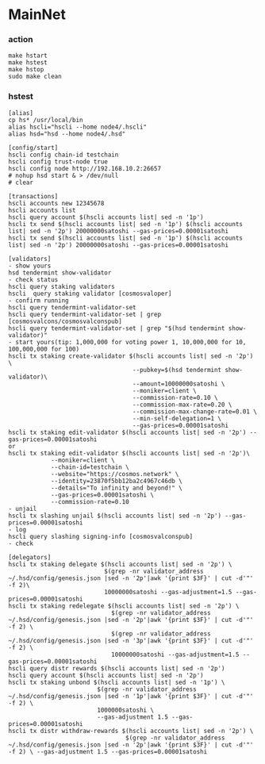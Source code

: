 # MainNet
### action
    make hstart
    make hstest
    make hstop
    sudo make clean
### hstest
    [alias]
    cp hs* /usr/local/bin
    alias hscli="hscli --home node4/.hscli"
    alias hsd="hsd --home node4/.hsd"

    [config/start]
    hscli config chain-id testchain
    hscli config trust-node true
    hscli config node http://192.168.10.2:26657
    # nohup hsd start & > /dev/null
    # clear

    [transactions]
    hscli accounts new 12345678
    hscli accounts list
    hscli query account $(hscli accounts list| sed -n '1p')
    hscli tx send $(hscli accounts list| sed -n '1p') $(hscli accounts list| sed -n '2p') 20000000satoshi --gas-prices=0.00001satoshi
    hscli tx send $(hscli accounts list| sed -n '1p') $(hscli accounts list| sed -n '2p') 20000000satoshi --gas-prices=0.00001satoshi

    [validators]
    - show yours
    hsd tendermint show-validator
    - check status
    hscli query staking validators
    hscli  query staking validator [cosmosvaloper]
    - confirm running
    hscli query tendermint-validator-set
    hscli query tendermint-validator-set | grep [cosmosvalcons/cosmosvalconspub]
    hscli query tendermint-validator-set | grep "$(hsd tendermint show-validator)"
    - start yours(tip: 1,000,000 for voting power 1, 10,000,000 for 10, 100,000,000 for 100)
    hscli tx staking create-validator $(hscli accounts list| sed -n '2p') \
                                       --pubkey=$(hsd tendermint show-validator)\
                                       --amount=10000000satoshi \
                                       --moniker=client \
                                       --commission-rate=0.10 \
                                       --commission-max-rate=0.20 \
                                       --commission-max-change-rate=0.01 \
                                       --min-self-delegation=1 \
                                       --gas-prices=0.00001satoshi
    hscli tx staking edit-validator $(hscli accounts list| sed -n '2p') --gas-prices=0.00001satoshi
    or
    hscli tx staking edit-validator $(hscli accounts list| sed -n '2p')\
                --moniker=client \
                --chain-id=testchain \
                --website="https://cosmos.network" \
                --identity=23870f5bb12ba2c4967c46db \
                --details="To infinity and beyond!" \
                --gas-prices=0.00001satoshi \
                --commission-rate=0.10
    - unjail
    hscli tx slashing unjail $(hscli accounts list| sed -n '2p') --gas-prices=0.00001satoshi
    - log
    hscli query slashing signing-info [cosmosvalconspub]
    - check

    [delegators]
    hscli tx staking delegate $(hscli accounts list| sed -n '2p') \
                               $(grep -nr validator_address  ~/.hsd/config/genesis.json |sed -n '2p'|awk '{print $3F}' | cut -d'"' -f 2)\
                               10000000satoshi --gas-adjustment=1.5 --gas-prices=0.00001satoshi
    hscli tx staking redelegate $(hscli accounts list| sed -n '2p') \
                                 $(grep -nr validator_address  ~/.hsd/config/genesis.json |sed -n '2p'|awk '{print $3F}' | cut -d'"' -f 2) \
                                 $(grep -nr validator_address  ~/.hsd/config/genesis.json |sed -n '3p'|awk '{print $3F}' | cut -d'"' -f 2) \
                                 10000000satoshi --gas-adjustment=1.5 --gas-prices=0.00001satoshi
    hscli query distr rewards $(hscli accounts list| sed -n '2p')
    hscli query account $(hscli accounts list| sed -n '2p')
    hscli tx staking unbond $(hscli accounts list| sed -n '1p') \
                             $(grep -nr validator_address  ~/.hsd/config/genesis.json |sed -n '1p'|awk '{print $3F}' | cut -d'"' -f 2) \
                             1000000satoshi \
                             --gas-adjustment 1.5 --gas-prices=0.00001satoshi
    hscli tx distr withdraw-rewards $(hscli accounts list| sed -n '2p') \
                                     $(grep -nr validator_address  ~/.hsd/config/genesis.json |sed -n '2p'|awk '{print $3F}' | cut -d'"' -f 2) \ --gas-adjustment 1.5 --gas-prices=0.00001satoshi